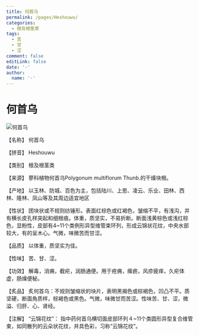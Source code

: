```yaml
---
title: 何首乌
permalink: /pages/Heshouwu/
categories: 
  - 根及根茎类
tags: 
  - 苦
  - 甘
  - 涩
comment: false
editLink: false
date: '·'
author: 
  name: '·'
---
```

# 何首乌

![何首乌](https://sys01.lib.hkbu.edu.hk/cmed/mmid/images/B00130.jpg)

<!-- more -->
【名称】	何首乌	

【拼音】	Heshouwu

【类别】	根及根茎类

【来源】	蓼科植物何首乌Polygonum multiflorum Thunb.的干燥块根。

【产地】	以玉林、防城、百色为主，包括陆川、上思、凌云、乐业、田林、西林、隆林、凤山等及其周边适宜地区

【性状】	团块状或不规则纺锤形。表面红棕色或红褐色，皱缩不平，有浅沟，并有横长皮孔样突起和细根痕。体重，质坚实，不易折断。断面浅黄棕色或浅红棕色，显粉性，皮部有4~11个类例形异型维管束环列，形成云锦状花纹，中央水部较大，有的呈木心。气微，味微苦而甘涩。

【品质】	以体重，质坚实为佳。

【性味】	苦、甘、涩。

【功效】	解毒，消痈，截疟，润肠通便。用于疮痈，瘰疬，风疹疲痒，久疟体虚，肠燥便秘。

【炙品】	炙何首乌：不规则皱缩状的块片，表明黑揭色或棕褐色，凹凸不平。质坚硬，断面角质样，棕褐色或黑色。气微，味微甘而苦涩。性味苦、甘、涩，微溢、归肝、心、肾经。

【注解】	“云锦花纹”： 指中药何首乌横切面皮部环列４~11个类圆形异型复合维管束，如同散列的云朵状花纹，并具色彩，习称“云锦花纹”。